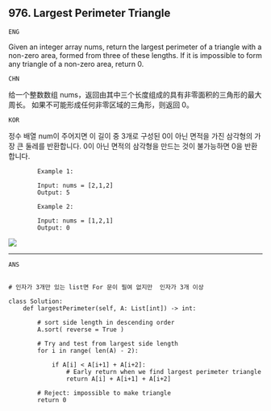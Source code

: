 ## 976. Largest Perimeter Triangle

`ENG`

Given an integer array nums, return the largest perimeter of a triangle with a non-zero area, formed from three of these lengths. If it is impossible to form any triangle of a non-zero area, return 0.

`CHN`

给一个整数数组 nums，返回由其中三个长度组成的具有非零面积的三角形的最大周长。 如果不可能形成任何非零区域的三角形，则返回 0。

`KOR`

정수 배열 num이 주어지면 이 길이 중 3개로 구성된 0이 아닌 면적을 가진 삼각형의 가장 큰 둘레를 반환합니다. 0이 아닌 면적의 삼각형을 만드는 것이 불가능하면 0을 반환합니다.



            Example 1:

            Input: nums = [2,1,2]
            Output: 5
            
            Example 2:

            Input: nums = [1,2,1]
            Output: 0
![](https://upload.wikimedia.org/wikipedia/commons/thumb/b/b2/TriangleInequality.svg/1024px-TriangleInequality.svg.png)


----
`ANS`

```python3

# 인자가 3개만 있는 list면 For 문이 필여 없지만  인자가 3개 이상 

class Solution:
    def largestPerimeter(self, A: List[int]) -> int:
        
		# sort side length in descending order
        A.sort( reverse = True )
        
		# Try and test from largest side length
        for i in range( len(A) - 2):
            
            if A[i] < A[i+1] + A[i+2]:
                # Early return when we find largest perimeter triangle
                return A[i] + A[i+1] + A[i+2]
        
        # Reject: impossible to make triangle
        return 0

```
